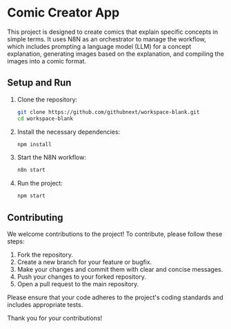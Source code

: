 # Comic Creator App

This project is designed to create comics that explain specific concepts in simple terms. It uses N8N as an orchestrator to manage the workflow, which includes prompting a language model (LLM) for a concept explanation, generating images based on the explanation, and compiling the images into a comic format.

## Setup and Run

1. Clone the repository:
   ```sh
   git clone https://github.com/githubnext/workspace-blank.git
   cd workspace-blank
   ```

2. Install the necessary dependencies:
   ```sh
   npm install
   ```

3. Start the N8N workflow:
   ```sh
   n8n start
   ```

4. Run the project:
   ```sh
   npm start
   ```

## Contributing

We welcome contributions to the project! To contribute, please follow these steps:

1. Fork the repository.
2. Create a new branch for your feature or bugfix.
3. Make your changes and commit them with clear and concise messages.
4. Push your changes to your forked repository.
5. Open a pull request to the main repository.

Please ensure that your code adheres to the project's coding standards and includes appropriate tests.

Thank you for your contributions!
